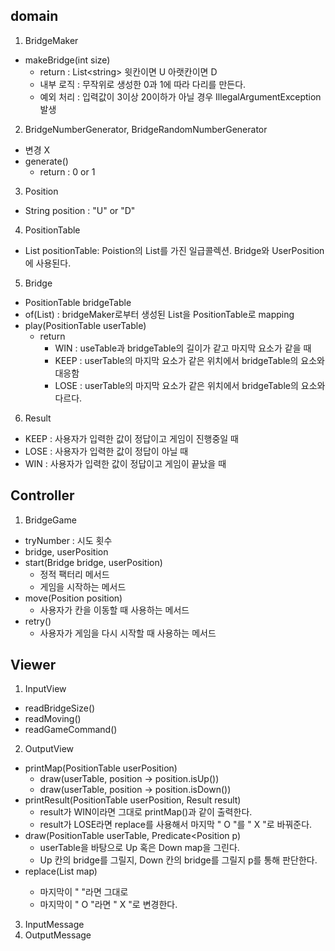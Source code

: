 ## domain
1. BridgeMaker
- makeBridge(int size)
  - return : List\<string> 윗칸이면 U 아랫칸이면 D
  - 내부 로직 : 무작위로 생성한 0과 1에 따라 다리를 만든다.
  - 예외 처리 : 입력값이 3이상 20이하가 아닐 경우 IllegalArgumentException 발생
2. BridgeNumberGenerator, BridgeRandomNumberGenerator
- 변경 X
- generate()
  - return : 0 or 1
3. Position
- String position : "U" or "D"
4. PositionTable
- List<Position> positionTable: Poistion의 List를 가진 일급콜렉션. Bridge와 UserPosition에 사용된다.
5. Bridge
- PositionTable bridgeTable
- of(List<String>) : bridgeMaker로부터 생성된 List<String>을 PositionTable로 mapping
- play(PositionTable userTable)
  - return
    - WIN : useTable과 bridgeTable의 길이가 같고 마지막 요소가 같을 때
    - KEEP : userTable의 마지막 요소가 같은 위치에서 bridgeTable의 요소와 대응함
    - LOSE : userTable의 마지막 요소가 같은 위치에서 bridgeTable의 요소와 다르다.
6. Result
- KEEP : 사용자가 입력한 값이 정답이고 게임이 진행중일 때
- LOSE : 사용자가 입력한 값이 정답이 아닐 때
- WIN : 사용자가 입력한 값이 정답이고 게임이 끝났을 때
## Controller
1. BridgeGame
- tryNumber : 시도 횟수
- bridge, userPosition
- start(Bridge bridge, userPosition)
  - 정적 팩터리 메서드
  - 게임을 시작하는 메서드
- move(Position position)
  - 사용자가 칸을 이동할 때 사용하는 메서드
- retry()
  - 사용자가 게임을 다시 시작할 때 사용하는 메서드
## Viewer
1. InputView
- readBridgeSize()
- readMoving()
- readGameCommand()
2. OutputView
- printMap(PositionTable userPosition)
  - draw(userTable, position -> position.isUp())
  - draw(userTable, position -> position.isDown())
- printResult(PositionTable userPosition, Result result)
  - result가 WIN이라면 그대로 printMap()과 같이 출력한다.
  - result가 LOSE라면 replace를 사용해서 마지막 " O "를 " X "로 바꿔준다.
- draw(PositionTable userTable, Predicate<Position p)
  - userTable을 바탕으로 Up 혹은 Down map을 그린다.
  - Up 칸의 bridge를 그릴지, Down 칸의 bridge를 그릴지 p를 통해 판단한다.
- replace(List<String> map)
  - 마지막이 "   "라면 그대로
  - 마지막이 " O "라면 " X "로 변경한다.
3. InputMessage
4. OutputMessage
